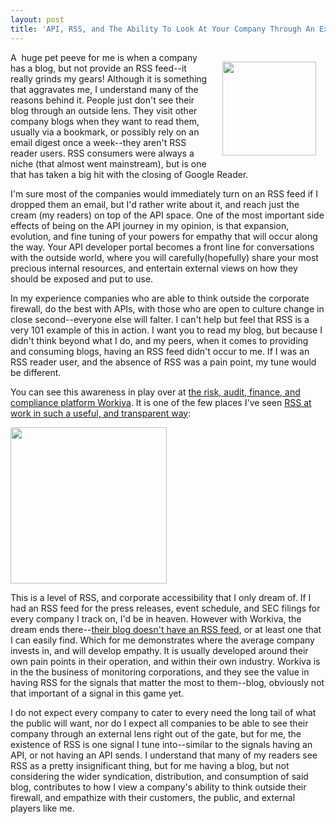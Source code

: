```yaml
---
layout: post
title: 'API, RSS, and The Ability To Look At Your Company Through An External Lens'
---
```

<p><img style="padding: 15px;" src="https://s3.amazonaws.com/kinlane-productions/bw-icons/bw-outside-in.png" alt="" width="150" align="right" /></p>
<p>A &nbsp;huge pet peeve for me is when a company has a blog, but not provide an RSS feed--it really grinds my gears! Although it is something that aggravates me, I understand many of the reasons behind it. People just don't see their blog through an outside lens. They visit other company blogs when they want to read them, usually via a bookmark, or possibly rely on an email digest once a week--they aren't RSS reader users. RSS consumers were always a niche (that almost went mainstream), but is one that has taken a big hit with the closing of Google Reader.</p>
<p>I'm sure most of the companies would immediately turn on an RSS feed if I dropped them an email, but I'd rather write about it, and reach just the cream (my readers) on top of the API space. One of the most important side effects of being on the API journey in my opinion, is that expansion, evolution, and fine tuning of your powers for empathy that will occur along the way. Your API developer portal becomes a front line for conversations with the outside world, where you will carefully(hopefully) share your most precious internal resources, and entertain external views on how they should be exposed and put to use.&nbsp;</p>
<p>In my experience companies who are able to think outside the corporate firewall, do the best with APIs, with those who are open to culture change in close second--everyone else will falter. I can't help but feel that RSS is a very 101 example of this in action. I want you to read my blog, but because I didn't think beyond what I do, and my peers, when it comes to providing and consuming blogs, having an RSS feed didn't occur to me. If I was an RSS reader user, and the absence of RSS was a pain point, my tune would be different.</p>
<p>You can see this awareness in play over at <a href="https://www.workiva.com/">the&nbsp;risk, audit, finance, and compliance platform Workiva</a>. It is one of the few places I've seen <a href="http://investor.workiva.com/investors/resources/default.aspx">RSS at work in such a useful, and transparent way</a>:</p>
<p><img src="http://kinlane-productions.s3.amazonaws.com/api-evangelist-site/blog/workiva-rss.png" alt="" width="250" /></p>
<p>This is a level of RSS, and corporate accessibility that I only dream of. If I had an RSS feed for the press releases, event schedule, and SEC filings for every company I track on, I'd be in heaven. However with Workiva, the dream ends there--<a href="https://www.workiva.com/blog">their blog doesn't have an RSS feed</a>, or at least one that I can easily find.&nbsp;Which for me demonstrates where the average company invests in, and will develop empathy. It is usually developed around their own pain points in their operation, and within their own industry. Workiva is in the the business of monitoring corporations, and they see the value in having RSS for the signals that matter the most to them--blog, obviously not that important of a signal in this game yet.</p>
<p>I do not expect every company to cater to every need the long tail of what the public will want, nor do I expect all companies to be able to see their company through an external lens right out of the gate, but for me, the existence of RSS is one signal I tune into--similar to the signals having an API, or not having an API sends. I understand that many of my readers see RSS as a pretty insignificant thing, but for me having a blog, but not considering the wider syndication, distribution, and consumption of said blog, contributes to how I view a company's ability to think outside their firewall, and empathize with their customers, the public, and external players like me.</p>